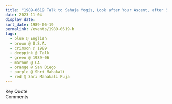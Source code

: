 ```yaml
---
title: "1989-0619 Talk to Sahaja Yogis, Look after Your Ascent, after Śhrī Mahākālī Pūjā, San Diego, CA, U.S.A."
date: 2023-11-04
display_date: 
sort_date: 1989-06-19
permalink: /events/1989-0619-b
tags:
  - blue @ English
  - brown @ U.S.A.
  - crimson @ 1989
  - deeppink @ Talk
  - green @ 1989-06
  - maroon @ CA
  - orange @ San Diego
  - purple @ Shri Mahakali
  - red @ Shri Mahakali Puja
---
```


<wave-list>
  <list-title color="green" width="75">Key Quote</list-title>
  <list-item color="BlanchedAlmond"  width="200"></list-item>
  <list-item color="Lavender"></list-item>
  <list-item color="BlanchedAlmond"></list-item>
</wave-list>

<br>

<wave-list>
  <list-title color="green" width="75">Comments</list-title>
  <list-item color="BlanchedAlmond"  width="200"></list-item>
  <list-item color="Lavender"></list-item>
  <list-item color="BlanchedAlmond"></list-item>
</wave-list>